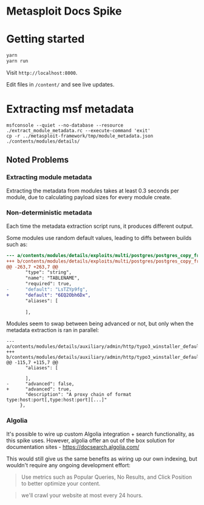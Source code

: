 # Metasploit Docs Spike 

# Getting started

```bash
yarn
yarn run
```

Visit `http://localhost:8000`.

Edit files in `/content/` and see live updates.

# Extracting msf metadata

```
msfconsole --quiet --no-database --resource ./extract_module_metadata.rc --execute-command 'exit'
cp -r ../metasploit-framework/tmp/module_metadata.json ./contents/modules/details/
```    

## Noted Problems

### Extracting module metadata

Extracting the metadata from modules takes at least 0.3 seconds per module, due to calculating payload sizes for
every module create.

### Non-deterministic metadata
 
Each time the metadata extraction script runs, it produces different output.

Some modules use random default values, leading to diffs between builds such as:

```patch
--- a/contents/modules/details/exploits/multi/postgres/postgres_copy_from_program_cmd_exec.json
+++ b/contents/modules/details/exploits/multi/postgres/postgres_copy_from_program_cmd_exec.json
@@ -263,7 +263,7 @@
       "type": "string",
       "name": "TABLENAME",
       "required": true,
-      "default": "LsTZYp9fg",
+      "default": "6EQ2Obh6Dx",
       "aliases": [
 
       ],
``` 

Modules seem to swap between being advanced or not, but only when the metadata extraction is ran in parallel:

```
--- a/contents/modules/details/auxiliary/admin/http/typo3_winstaller_default_enc_keys.json
+++ b/contents/modules/details/auxiliary/admin/http/typo3_winstaller_default_enc_keys.json
@@ -115,7 +115,7 @@
       "aliases": [
 
       ],
-      "advanced": false,
+      "advanced": true,
       "description": "A proxy chain of format type:host:port[,type:host:port][...]"
     },
```

### Algolia

It's possible to wire up custom Algolia integration + search functionality, as this spike uses. However, algolia offer
an out of the box solution for documentation sites - https://docsearch.algolia.com/

This would still give us the same benefits as wiring up our own indexing, but wouldn't require any ongoing development
effort:

> Use metrics such as Popular Queries, No Results, and Click Position to better optimize your content.

> we'll crawl your website at most every 24 hours.
